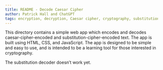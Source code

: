 ```yaml
---
title: README - Decode Caesar Cipher
author: Patrick Hall and ChatGPT
tags: encryption, decryption, Caesar cipher, cryptography, substitution cipher, javascript, chatgpt
---
```


This directory contains a simple web app which encodes and decodes caesar-cipher-encoded and substitution-cipher-encoded text. The app is built using HTML, CSS, and JavaScript. The app is designed to be simple and easy to use, and is intended to be a learning tool for those interested in cryptography.

The substitution decoder doesn’t work yet.
